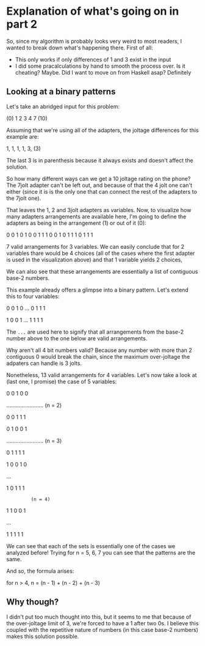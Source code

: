 # Explanation of what's going on in part 2

So, since my algorithm is probably looks very weird to most readers, I wanted to break down what's happening there. First of all:

- This only works if only differences of 1 and 3 exist in the input
- I did some pracalculations by hand to smooth the process over. Is it cheating? Maybe. Did I want to move on from Haskell asap? Definitely

## Looking at a binary patterns

Let's take an abridged input for this problem:

(0) 1 2 3 4 7 (10)

Assuming that we're using all of the adapters, the joltage differences for this example are:

1, 1, 1, 1, 3, (3)

The last 3 is in parenthesis because it always exists and doesn't affect the solution.

So how many different ways can we get a 10 joltage rating on the phone? The 7jolt adapter can't be left out, and because of that the 4 jolt one can't either (since it is is the only one that can connect the rest of the adapters to the 7jolt one).

That leaves the 1, 2 and 3jolt adapters as variables. Now, to visualize how many adapters arrangements are available here, I'm going to define the adapters as being in the arrangement (1) or out of it (0):

0 0 1
0 1 0
0 1 1
1 0 0
1 0 1
1 1 0
1 1 1

7 valid arrangements for 3 variables. We can easily conclude that for 2 variables thare would be 4 choices (all of the cases where the first adapter is used in the visualization above) and that 1 variable yields 2 choices,

We can also see that these arrangements are essentially a list of contiguous base-2 numbers.

 This example already offers a glimpse into a binary pattern. Let's extend this to four variables:

0 0 1 0
 ...
0 1 1 1

1 0 0 1
 ... 
1 1 1 1

The `...` are used here to signify that all arrangements from the base-2 number above to the one below are valid arrangements.

Why aren't all 4 bit numbers valid? Because any number with more than 2 contiguous 0 would break the chain, since the maximum over-joltage the adpaters can handle is 3 jolts.

Nonetheless, 13 valid arrangements for 4 variables. Let's now take a look at (last one, I promise) the case of 5 variables:

0 0 1 0 0

   ........................       (n = 2)

0 0 1 1 1

0 1 0 0 1

   ........................     (n = 3)

0 1 1 1 1

1 0 0 1 0

   ...

1 0 1 1 1

             (n = 4)

1 1 0 0 1

   ...

1 1 1 1 1

We can see that each of the sets is essentially one of the cases we analyzed before! Trying for n = 5, 6, 7 you can see that the patterns are the same. 

And so, the formula arises: 

for n > 4, n = (n - 1) + (n - 2) + (n - 3)

## Why though?

I didn't put too much thought into this, but it seems to me that because of the over-joltage limit of 3, we're forced to have a 1 after two 0s. I believe this coupled with the repetitive nature of numbers (in this case base-2 numbers) makes this solution possible.